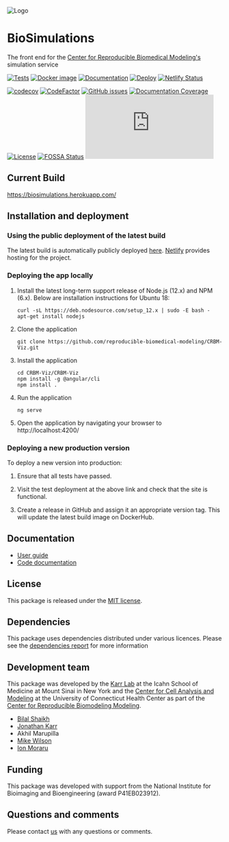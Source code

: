 ![Logo](https://raw.githubusercontent.com/reproducible-biomedical-modeling/CRBM-Viz/master/CRBM-Viz/src/assets/logo/logo-white.svg?sanitize=true)

# BioSimulations

The front end for the [Center for Reproducible Biomedical Modeling's](https://reproduciblebiomodels.org/) simulation service

[![Tests](https://github.com/reproducible-biomedical-modeling/Biosimulations/workflows/Build,%20Lint,%20Test/badge.svg)](https://github.com/reproducible-biomedical-modeling/Biosimulations/actions)
[![Docker image](https://github.com/reproducible-biomedical-modeling/Biosimulations/workflows/Docker%20Image%20CI/badge.svg)](https://github.com/reproducible-biomedical-modeling/Biosimulations/actions)
[![Documentation](https://github.com/reproducible-biomedical-modeling/Biosimulations/workflows/Documentation/badge.svg)](https://github.com/reproducible-biomedical-modeling/Biosimulations/actions)
[![Deploy](https://github.com/reproducible-biomedical-modeling/Biosimulations/workflows/Publish%20Docker/badge.svg)](https://github.com/reproducible-biomedical-modeling/Biosimulations/actions)
[![Netlify Status](https://api.netlify.com/api/v1/badges/a6cd8d41-5a4f-4a9f-aaca-e341554ab22a/deploy-status)](https://app.netlify.com/sites/biosimulations/deploys)

[![codecov](https://codecov.io/gh/reproducible-biomedical-modeling/CRBM-Viz/branch/master/graph/badge.svg)](https://codecov.io/gh/reproducible-biomedical-modeling/CRBM-Viz)
[![CodeFactor](https://www.codefactor.io/repository/github/reproducible-biomedical-modeling/Biosimulations/badge)](https://www.codefactor.io/repository/github/reproducible-biomedical-modeling/Biosimulations)
[![GitHub issues](https://img.shields.io/github/issues/reproducible-biomedical-modeling/Biosimulations?logo=GitHub)](https://github.com/reproducible-biomedical-modeling/Biosimulations/issues)
[![Documentation Coverage](https://reproducible-biomedical-modeling.github.io/Biosimulations/images/coverage-badge-documentation.svg)](https://reproducible-biomedical-modeling.github.io/Biosimulations/)
[![License](https://img.shields.io/github/license/reproducible-biomedical-modeling/Biosimulations.svg)](LICENSE)
[![FOSSA Status](https://app.fossa.com/api/projects/custom%2B12818%2Fgit%40github.com%3Areproducible-biomedical-modeling%2FCRBM-Viz.git.svg?type=shield)](https://app.fossa.com/projects/custom%2B12818%2Fgit%40github.com%3Areproducible-biomedical-modeling%2FCRBM-Viz.git?ref=badge_shield)
![Analytics](https://ga-beacon.appspot.com/UA-86759801-1/CRBM-Viz/README.md?pixel)

## Current Build

https://biosimulations.herokuapp.com/

## Installation and deployment

### Using the public deployment of the latest build

The latest build is automatically publicly deployed [here](https://biosimulations.netlify.com). [Netlify](https://www.netlify.com) provides hosting for the project.

### Deploying the app locally

1. Install the latest long-term support release of Node.js (12.x) and NPM (6.x). Below are installation instructions for Ubuntu 18:

   ```
   curl -sL https://deb.nodesource.com/setup_12.x | sudo -E bash -
   apt-get install nodejs
   ```

2. Clone the application

   ```
   git clone https://github.com/reproducible-biomedical-modeling/CRBM-Viz.git
   ```

3. Install the application

   ```
   cd CRBM-Viz/CRBM-Viz
   npm install -g @angular/cli
   npm install .
   ```

4. Run the application

   ```
   ng serve
   ```

5. Open the application by navigating your browser to http://localhost:4200/

### Deploying a new production version

To deploy a new version into production:

1. Ensure that all tests have passed.

2. Visit the test deployment at the above link and check that the site is functional.

3. Create a release in GitHub and assign it an appropriate version tag.
   This will update the latest build image on DockerHub.

## Documentation

- [User guide](https://biosimulations.herokuapp.com/about/help)
- [Code documentation](https://reproducible-biomedical-modeling.github.io/CRBM-Viz/)

## License

This package is released under the [MIT license](LICENSE).

## Dependencies

This package uses dependencies distributed under various licences. Please see the [dependencies report](https://app.fossa.com/attribution/ba821b8e-9edf-481b-a00a-eea0eb10bf63) for more information

## Development team

This package was developed by the [Karr Lab](https://www.karrlab.org) at the Icahn School of Medicine at Mount Sinai in New York and the [Center for Cell Analysis and Modeling](https://health.uconn.edu/cell-analysis-modeling/) at the University of Connecticut Health Center as part of the [Center for Reproducible Biomodeling Modeling](https://reproduciblebiomodels.org).

- [Bilal Shaikh](https://www.bshaikh.com)
- [Jonathan Karr](https://www.karrlab.org)
- Akhil Marupilla
- [Mike Wilson](https://www.linkedin.com/in/mike-wilson-08b3324/)
- [Ion Moraru](https://facultydirectory.uchc.edu/profile?profileId=Moraru-Ion)

## Funding

This package was developed with support from the National Institute for Bioimaging and Bioengineering (award P41EB023912).

## Questions and comments

Please contact [us](mailto:info@biosimulations.org) with any questions or comments.

